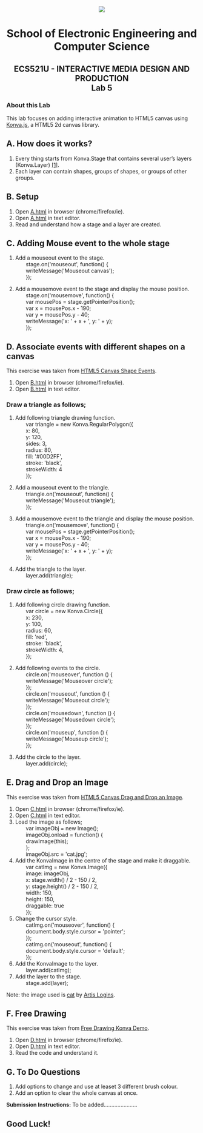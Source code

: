 <div align="center">
  <img src="https://www.qmul.ac.uk/blizard/media/blizard/images/logos/QMUL_White.png" />

# School of Electronic Engineering and Computer  Science

## ECS521U - INTERACTIVE MEDIA DESIGN AND PRODUCTION</br>Lab 5
</div>

### About this Lab
This lab focuses on adding interactive animation to HTML5 canvas using [Konva.js](https://konvajs.org/), a HTML5 2d canvas library.

## A. How does it works?
1. Every thing starts from Konva.Stage that contains several user’s layers (Konva.Layer) [[1]](https://konvajs.org/docs/overview.html). 
2. Each layer can contain shapes, groups of shapes, or groups of other groups.

## B. Setup
1. Open [A.html](https://github.com/expertofvision/ECS521-Interactive-Media-Design-and-Production-Labs-Work-FALL-2020-/blob/master/lab-05/A.html) in browser (chrome/firefox/ie).
2. Open [A.html](https://github.com/expertofvision/ECS521-Interactive-Media-Design-and-Production-Labs-Work-FALL-2020-/blob/master/lab-05/A.html) in text editor.
3. Read and understand how a stage and a layer are created.

## C. Adding Mouse event to the whole stage
1. Add a mouseout event to the stage. <br/> 
    &nbsp;&nbsp;&nbsp;&nbsp;&nbsp;&nbsp; stage.on('mouseout', function() { <br/>
    &nbsp;&nbsp;&nbsp;&nbsp;&nbsp;&nbsp; writeMessage('Mouseout canvas'); <br/>
    &nbsp;&nbsp;&nbsp;&nbsp;&nbsp;&nbsp; });

2. Add a mousemove event to the stage and display the mouse position. <br/>
    &nbsp;&nbsp;&nbsp;&nbsp;&nbsp;&nbsp; stage.on('mousemove', function() { <br/>
    &nbsp;&nbsp;&nbsp;&nbsp;&nbsp;&nbsp; var mousePos = stage.getPointerPosition(); <br/>
    &nbsp;&nbsp;&nbsp;&nbsp;&nbsp;&nbsp; var x = mousePos.x - 190; <br/>
    &nbsp;&nbsp;&nbsp;&nbsp;&nbsp;&nbsp; var y = mousePos.y - 40; <br/>
    &nbsp;&nbsp;&nbsp;&nbsp;&nbsp;&nbsp; writeMessage('x: ' + x + ', y: ' + y); <br/>
    &nbsp;&nbsp;&nbsp;&nbsp;&nbsp;&nbsp; }); <br/>
    
## D. Associate events with different shapes on a canvas 
This exercise was taken from [HTML5 Canvas Shape Events](https://konvajs.org/docs/events/Binding_Events.html).
1. Open [B.html](https://github.com/expertofvision/ECS521-Interactive-Media-Design-and-Production-Labs-Work-FALL-2020-/blob/master/lab-05/B.html) in browser (chrome/firefox/ie).
2. Open [B.html](https://github.com/expertofvision/ECS521-Interactive-Media-Design-and-Production-Labs-Work-FALL-2020-/blob/master/lab-05/B.html) in text editor.

### Draw a triangle as follows; <br/>
1. Add following triangle drawing function. <br/>
    &nbsp;&nbsp;&nbsp;&nbsp;&nbsp;&nbsp; var triangle = new Konva.RegularPolygon({ <br/>
    &nbsp;&nbsp;&nbsp;&nbsp;&nbsp;&nbsp; x: 80, <br/>
    &nbsp;&nbsp;&nbsp;&nbsp;&nbsp;&nbsp; y: 120, <br/>
    &nbsp;&nbsp;&nbsp;&nbsp;&nbsp;&nbsp; sides: 3, <br/>
    &nbsp;&nbsp;&nbsp;&nbsp;&nbsp;&nbsp; radius: 80, <br/>
    &nbsp;&nbsp;&nbsp;&nbsp;&nbsp;&nbsp; fill: '#00D2FF', <br/>
    &nbsp;&nbsp;&nbsp;&nbsp;&nbsp;&nbsp; stroke: 'black', <br/>
    &nbsp;&nbsp;&nbsp;&nbsp;&nbsp;&nbsp; strokeWidth: 4 <br/>
    &nbsp;&nbsp;&nbsp;&nbsp;&nbsp;&nbsp; }); <br/>

2. Add a mouseout event to the triangle. <br/>
    &nbsp;&nbsp;&nbsp;&nbsp;&nbsp;&nbsp; triangle.on('mouseout', function() { <br/>
    &nbsp;&nbsp;&nbsp;&nbsp;&nbsp;&nbsp; writeMessage('Mouseout triangle'); <br/>
    &nbsp;&nbsp;&nbsp;&nbsp;&nbsp;&nbsp; }); <br/>

3. Add a mousemove event to the triangle and display the mouse position. <br/>
    &nbsp;&nbsp;&nbsp;&nbsp;&nbsp;&nbsp; triangle.on('mousemove', function() { <br/>
    &nbsp;&nbsp;&nbsp;&nbsp;&nbsp;&nbsp; var mousePos = stage.getPointerPosition(); <br/>
    &nbsp;&nbsp;&nbsp;&nbsp;&nbsp;&nbsp; var x = mousePos.x - 190; <br/>
    &nbsp;&nbsp;&nbsp;&nbsp;&nbsp;&nbsp; var y = mousePos.y - 40; <br/>
    &nbsp;&nbsp;&nbsp;&nbsp;&nbsp;&nbsp; writeMessage('x: ' + x + ', y: ' + y); <br/>
    &nbsp;&nbsp;&nbsp;&nbsp;&nbsp;&nbsp; }); <br/>

4. Add the triangle to the layer. <br/>
    &nbsp;&nbsp;&nbsp;&nbsp;&nbsp;&nbsp; layer.add(triangle); <br/>

### Draw circle as follows; <br/>
1. Add following circle drawing function. <br/>
    &nbsp;&nbsp;&nbsp;&nbsp;&nbsp;&nbsp; var circle = new Konva.Circle({ <br/>
        &nbsp;&nbsp;&nbsp;&nbsp;&nbsp;&nbsp; x: 230, <br/>
        &nbsp;&nbsp;&nbsp;&nbsp;&nbsp;&nbsp; y: 100, <br/>
        &nbsp;&nbsp;&nbsp;&nbsp;&nbsp;&nbsp; radius: 60, <br/>
        &nbsp;&nbsp;&nbsp;&nbsp;&nbsp;&nbsp; fill: 'red', <br/>
        &nbsp;&nbsp;&nbsp;&nbsp;&nbsp;&nbsp; stroke: 'black', <br/>
        &nbsp;&nbsp;&nbsp;&nbsp;&nbsp;&nbsp; strokeWidth: 4, <br/>
      &nbsp;&nbsp;&nbsp;&nbsp;&nbsp;&nbsp; }); <br/>

2. Add following events to the circle. <br/>
    &nbsp;&nbsp;&nbsp;&nbsp;&nbsp;&nbsp; circle.on('mouseover', function () { <br/>
        &nbsp;&nbsp;&nbsp;&nbsp;&nbsp;&nbsp; writeMessage('Mouseover circle'); <br/>
      &nbsp;&nbsp;&nbsp;&nbsp;&nbsp;&nbsp; }); <br/>
      &nbsp;&nbsp;&nbsp;&nbsp;&nbsp;&nbsp; circle.on('mouseout', function () { <br/>
        &nbsp;&nbsp;&nbsp;&nbsp;&nbsp;&nbsp; writeMessage('Mouseout circle'); <br/>
      &nbsp;&nbsp;&nbsp;&nbsp;&nbsp;&nbsp; }); <br/>
      &nbsp;&nbsp;&nbsp;&nbsp;&nbsp;&nbsp; circle.on('mousedown', function () { <br/>
        &nbsp;&nbsp;&nbsp;&nbsp;&nbsp;&nbsp; writeMessage('Mousedown circle'); <br/>
      &nbsp;&nbsp;&nbsp;&nbsp;&nbsp;&nbsp; }); <br/>
      &nbsp;&nbsp;&nbsp;&nbsp;&nbsp;&nbsp; circle.on('mouseup', function () { <br/>
        &nbsp;&nbsp;&nbsp;&nbsp;&nbsp;&nbsp; writeMessage('Mouseup circle'); <br/>
      &nbsp;&nbsp;&nbsp;&nbsp;&nbsp;&nbsp; }); <br/>

3. Add the circle to the layer. <br/>
    &nbsp;&nbsp;&nbsp;&nbsp;&nbsp;&nbsp; layer.add(circle); <br/>

## E. Drag and Drop an Image
This exercise was taken from [HTML5 Canvas Drag and Drop an Image](https://konvajs.org/docs/drag_and_drop/Drag_an_Image.html).
1. Open [C.html](https://github.com/expertofvision/ECS521-Interactive-Media-Design-and-Production-Labs-Work-FALL-2020-/blob/master/lab-05/C.html) in browser (chrome/firefox/ie).
2. Open [C.html](https://github.com/expertofvision/ECS521-Interactive-Media-Design-and-Production-Labs-Work-FALL-2020-/blob/master/lab-05/C.html) in text editor.
3. Load the image as follows; <br/> 
    &nbsp;&nbsp;&nbsp;&nbsp;&nbsp;&nbsp; var imageObj = new Image(); <br/>
    &nbsp;&nbsp;&nbsp;&nbsp;&nbsp;&nbsp; imageObj.onload = function() { <br/>
    &nbsp;&nbsp;&nbsp;&nbsp;&nbsp;&nbsp; drawImage(this); <br/>
    &nbsp;&nbsp;&nbsp;&nbsp;&nbsp;&nbsp; }; <br/>
    &nbsp;&nbsp;&nbsp;&nbsp;&nbsp;&nbsp; imageObj.src = 'cat.jpg'; <br/>
4. Add the KonvaImage in the centre of the stage and make it draggable. <br/>
    &nbsp;&nbsp;&nbsp;&nbsp;&nbsp;&nbsp; var catImg = new Konva.Image({ <br/>
    &nbsp;&nbsp;&nbsp;&nbsp;&nbsp;&nbsp; image: imageObj, <br/>
    &nbsp;&nbsp;&nbsp;&nbsp;&nbsp;&nbsp; x: stage.width() / 2 - 150 / 2, <br/>
    &nbsp;&nbsp;&nbsp;&nbsp;&nbsp;&nbsp; y: stage.height() / 2 - 150 / 2, <br/>
    &nbsp;&nbsp;&nbsp;&nbsp;&nbsp;&nbsp; width: 150, <br/>
    &nbsp;&nbsp;&nbsp;&nbsp;&nbsp;&nbsp; height: 150, <br/>
    &nbsp;&nbsp;&nbsp;&nbsp;&nbsp;&nbsp; draggable: true <br/>
    &nbsp;&nbsp;&nbsp;&nbsp;&nbsp;&nbsp; }); <br/>
5. Change the cursor style. <br/> 
    &nbsp;&nbsp;&nbsp;&nbsp;&nbsp;&nbsp; catImg.on('mouseover', function() { <br/>
    &nbsp;&nbsp;&nbsp;&nbsp;&nbsp;&nbsp; document.body.style.cursor = 'pointer'; <br/>
    &nbsp;&nbsp;&nbsp;&nbsp;&nbsp;&nbsp; }); <br/>
    &nbsp;&nbsp;&nbsp;&nbsp;&nbsp;&nbsp; catImg.on('mouseout', function() { <br/>
    &nbsp;&nbsp;&nbsp;&nbsp;&nbsp;&nbsp; document.body.style.cursor = 'default'; <br/>
    &nbsp;&nbsp;&nbsp;&nbsp;&nbsp;&nbsp; }); <br/>
6. Add the KonvaImage to the layer. <br/>
    &nbsp;&nbsp;&nbsp;&nbsp;&nbsp;&nbsp; layer.add(catImg); <br/>
7. Add the layer to the stage. <br/> 
    &nbsp;&nbsp;&nbsp;&nbsp;&nbsp;&nbsp; stage.add(layer); <br/>

Note: the image used is [cat](https://www.flickr.com/photos/mextech/6093923823/) by [Artis Logins](https://www.flickr.com/photos/mextech/).

## F. Free Drawing
This exercise was taken from [Free Drawing Konva Demo](https://konvajs.org/docs/sandbox/Free_Drawing.html).
1. Open [D.html](https://github.com/expertofvision/ECS521-Interactive-Media-Design-and-Production-Labs-Work-FALL-2020-/blob/master/lab-05/D.html) in browser (chrome/firefix/ie).
2. Open [D.html](https://github.com/expertofvision/ECS521-Interactive-Media-Design-and-Production-Labs-Work-FALL-2020-/blob/master/lab-05/D.html) in text editor.
3. Read the code and understand it.

## G. To Do Questions

1. Add options to change and use at leaset 3 different brush colour.
2. Add an option to clear the whole canvas at once.

**Submission Instructions:** To be added......................


## Good Luck!














